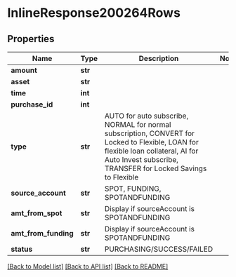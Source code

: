 # InlineResponse200264Rows

## Properties
Name | Type | Description | Notes
------------ | ------------- | ------------- | -------------
**amount** | **str** |  | 
**asset** | **str** |  | 
**time** | **int** |  | 
**purchase_id** | **int** |  | 
**type** | **str** | AUTO for auto subscribe, NORMAL for normal subscription, CONVERT for Locked to Flexible, LOAN for flexible loan collateral, AI for Auto Invest subscribe, TRANSFER for Locked Savings to Flexible | 
**source_account** | **str** | SPOT, FUNDING, SPOTANDFUNDING | 
**amt_from_spot** | **str** | Display if sourceAccount is SPOTANDFUNDING  | 
**amt_from_funding** | **str** | Display if sourceAccount is SPOTANDFUNDING | 
**status** | **str** | PURCHASING/SUCCESS/FAILED | 

[[Back to Model list]](../README.md#documentation-for-models) [[Back to API list]](../README.md#documentation-for-api-endpoints) [[Back to README]](../README.md)

